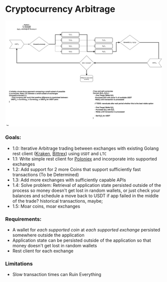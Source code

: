 # Cryptocurrency Arbitrage

![flowchart](./img/USDT_Arbitrage.png)

### Goals:
* 1.0: Iterative Arbitrage trading between exchanges with existing Golang rest client ([Kraken](https://www.kraken.com/help/api), [Bittrex](https://bittrex.com/home/api)) using `USDT` and `LTC`
* 1.1: Write simple rest client for [Poloniex](https://poloniex.com/support/api/) and incorporate into supported exchanges
* 1.2: Add support for 2 more Coins that support sufficiently fast transactions (To be Determined)
* 1.3: Add more exchanges with sufficiently capable APIs
* 1.4: Solve problem: Retrieval of application state persisted outside of the process so money doesn't get lost in random wallets, or just check your balances and schedule a move back to USDT if app failed in the middle of the trade? historical transactions, maybe;
* 1.5: Moar coins, moar exchanges

### Requirements:
* A wallet for _each supported coin_ at _each supported exchange_ persisted somewhere outside the application
* Application state can be persisted outside of the application so that money doesn't get lost in random wallets
* Rest client for each exchange

### Limitations
* Slow transaction times can Ruin Everything
